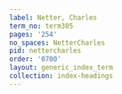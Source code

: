 ```yaml
---
label: Netter, Charles
term_no: term305
pages: '254'
no_spaces: NetterCharles
pid: nettercharles
order: '0700'
layout: generic_index_term
collection: index-headings
---
```

